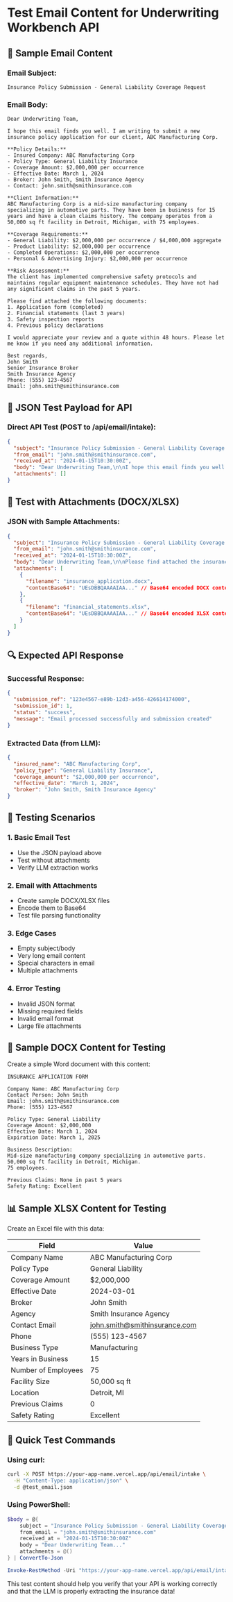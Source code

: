 # Test Email Content for Underwriting Workbench API

## 📧 **Sample Email Content**

### **Email Subject:**
```
Insurance Policy Submission - General Liability Coverage Request
```

### **Email Body:**
```
Dear Underwriting Team,

I hope this email finds you well. I am writing to submit a new insurance policy application for our client, ABC Manufacturing Corp.

**Policy Details:**
- Insured Company: ABC Manufacturing Corp
- Policy Type: General Liability Insurance
- Coverage Amount: $2,000,000 per occurrence
- Effective Date: March 1, 2024
- Broker: John Smith, Smith Insurance Agency
- Contact: john.smith@smithinsurance.com

**Client Information:**
ABC Manufacturing Corp is a mid-size manufacturing company specializing in automotive parts. They have been in business for 15 years and have a clean claims history. The company operates from a 50,000 sq ft facility in Detroit, Michigan, with 75 employees.

**Coverage Requirements:**
- General Liability: $2,000,000 per occurrence / $4,000,000 aggregate
- Product Liability: $2,000,000 per occurrence
- Completed Operations: $2,000,000 per occurrence
- Personal & Advertising Injury: $2,000,000 per occurrence

**Risk Assessment:**
The client has implemented comprehensive safety protocols and maintains regular equipment maintenance schedules. They have not had any significant claims in the past 5 years.

Please find attached the following documents:
1. Application form (completed)
2. Financial statements (last 3 years)
3. Safety inspection reports
4. Previous policy declarations

I would appreciate your review and a quote within 48 hours. Please let me know if you need any additional information.

Best regards,
John Smith
Senior Insurance Broker
Smith Insurance Agency
Phone: (555) 123-4567
Email: john.smith@smithinsurance.com
```

## 🧪 **JSON Test Payload for API**

### **Direct API Test (POST to /api/email/intake):**

```json
{
  "subject": "Insurance Policy Submission - General Liability Coverage Request",
  "from_email": "john.smith@smithinsurance.com",
  "received_at": "2024-01-15T10:30:00Z",
  "body": "Dear Underwriting Team,\n\nI hope this email finds you well. I am writing to submit a new insurance policy application for our client, ABC Manufacturing Corp.\n\n**Policy Details:**\n- Insured Company: ABC Manufacturing Corp\n- Policy Type: General Liability Insurance\n- Coverage Amount: $2,000,000 per occurrence\n- Effective Date: March 1, 2024\n- Broker: John Smith, Smith Insurance Agency\n- Contact: john.smith@smithinsurance.com\n\n**Client Information:**\nABC Manufacturing Corp is a mid-size manufacturing company specializing in automotive parts. They have been in business for 15 years and have a clean claims history. The company operates from a 50,000 sq ft facility in Detroit, Michigan, with 75 employees.\n\n**Coverage Requirements:**\n- General Liability: $2,000,000 per occurrence / $4,000,000 aggregate\n- Product Liability: $2,000,000 per occurrence\n- Completed Operations: $2,000,000 per occurrence\n- Personal & Advertising Injury: $2,000,000 per occurrence\n\n**Risk Assessment:**\nThe client has implemented comprehensive safety protocols and maintains regular equipment maintenance schedules. They have not had any significant claims in the past 5 years.\n\nPlease find attached the following documents:\n1. Application form (completed)\n2. Financial statements (last 3 years)\n3. Safety inspection reports\n4. Previous policy declarations\n\nI would appreciate your review and a quote within 48 hours. Please let me know if you need any additional information.\n\nBest regards,\nJohn Smith\nSenior Insurance Broker\nSmith Insurance Agency\nPhone: (555) 123-4567\nEmail: john.smith@smithinsurance.com",
  "attachments": []
}
```

## 📎 **Test with Attachments (DOCX/XLSX)**

### **JSON with Sample Attachments:**

```json
{
  "subject": "Insurance Policy Submission - General Liability Coverage Request",
  "from_email": "john.smith@smithinsurance.com",
  "received_at": "2024-01-15T10:30:00Z",
  "body": "Dear Underwriting Team,\n\nPlease find attached the insurance application and supporting documents for ABC Manufacturing Corp.\n\n**Key Details:**\n- Insured: ABC Manufacturing Corp\n- Policy Type: General Liability\n- Coverage: $2,000,000 per occurrence\n- Effective: March 1, 2024\n- Broker: John Smith, Smith Insurance Agency\n\nBest regards,\nJohn Smith",
  "attachments": [
    {
      "filename": "insurance_application.docx",
      "contentBase64": "UEsDBBQAAAAIAA..." // Base64 encoded DOCX content
    },
    {
      "filename": "financial_statements.xlsx", 
      "contentBase64": "UEsDBBQAAAAIAA..." // Base64 encoded XLSX content
    }
  ]
}
```

## 🔍 **Expected API Response**

### **Successful Response:**
```json
{
  "submission_ref": "123e4567-e89b-12d3-a456-426614174000",
  "submission_id": 1,
  "status": "success",
  "message": "Email processed successfully and submission created"
}
```

### **Extracted Data (from LLM):**
```json
{
  "insured_name": "ABC Manufacturing Corp",
  "policy_type": "General Liability Insurance",
  "coverage_amount": "$2,000,000 per occurrence",
  "effective_date": "March 1, 2024",
  "broker": "John Smith, Smith Insurance Agency"
}
```

## 🧪 **Testing Scenarios**

### **1. Basic Email Test**
- Use the JSON payload above
- Test without attachments
- Verify LLM extraction works

### **2. Email with Attachments**
- Create sample DOCX/XLSX files
- Encode them to Base64
- Test file parsing functionality

### **3. Edge Cases**
- Empty subject/body
- Very long email content
- Special characters in email
- Multiple attachments

### **4. Error Testing**
- Invalid JSON format
- Missing required fields
- Invalid email format
- Large file attachments

## 📝 **Sample DOCX Content for Testing**

Create a simple Word document with this content:

```
INSURANCE APPLICATION FORM

Company Name: ABC Manufacturing Corp
Contact Person: John Smith
Email: john.smith@smithinsurance.com
Phone: (555) 123-4567

Policy Type: General Liability
Coverage Amount: $2,000,000
Effective Date: March 1, 2024
Expiration Date: March 1, 2025

Business Description:
Mid-size manufacturing company specializing in automotive parts.
50,000 sq ft facility in Detroit, Michigan.
75 employees.

Previous Claims: None in past 5 years
Safety Rating: Excellent
```

## 📊 **Sample XLSX Content for Testing**

Create an Excel file with this data:

| Field | Value |
|-------|-------|
| Company Name | ABC Manufacturing Corp |
| Policy Type | General Liability |
| Coverage Amount | $2,000,000 |
| Effective Date | 2024-03-01 |
| Broker | John Smith |
| Agency | Smith Insurance Agency |
| Contact Email | john.smith@smithinsurance.com |
| Phone | (555) 123-4567 |
| Business Type | Manufacturing |
| Years in Business | 15 |
| Number of Employees | 75 |
| Facility Size | 50,000 sq ft |
| Location | Detroit, MI |
| Previous Claims | 0 |
| Safety Rating | Excellent |

## 🚀 **Quick Test Commands**

### **Using curl:**
```bash
curl -X POST https://your-app-name.vercel.app/api/email/intake \
  -H "Content-Type: application/json" \
  -d @test_email.json
```

### **Using PowerShell:**
```powershell
$body = @{
    subject = "Insurance Policy Submission - General Liability Coverage Request"
    from_email = "john.smith@smithinsurance.com"
    received_at = "2024-01-15T10:30:00Z"
    body = "Dear Underwriting Team..."
    attachments = @()
} | ConvertTo-Json

Invoke-RestMethod -Uri "https://your-app-name.vercel.app/api/email/intake" -Method Post -Body $body -ContentType "application/json"
```

This test content should help you verify that your API is working correctly and that the LLM is properly extracting the insurance data!
